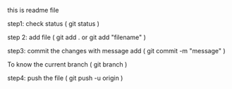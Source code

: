 this is readme file


step1: check status  ( git status )

step 2: add file ( git add . or git add "filename" )

step3: commit the changes  with message add ( git commit -m "message" )

To know the current branch ( git branch  )


step4: push the file ( git push -u origin )